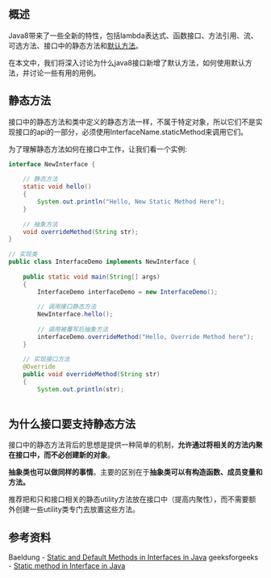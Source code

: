 [//title]:(java接口静态方法)
[//englishTitle]:(java-static-methods)
[//category]:(java)
[//tags]:(java)
[//createTime]:(20200223)
[//updateTime]:(20200223)

## 概述
Java8带来了一些全新的特性，包括lambda表达式、函数接口、方法引用、流、可选方法、接口中的静态方法和[默认方法](https://liushiming.cn/article/java-default-methods/)。

在本文中，我们将深入讨论为什么java8接口新增了默认方法，如何使用默认方法，并讨论一些有用的用例。

## 静态方法
接口中的静态方法和类中定义的静态方法一样，不属于特定对象，所以它们不是实现接口的api的一部分，必须使用InterfaceName.staticMethod来调用它们。

为了理解静态方法如何在接口中工作，让我们看一个实例:
``` java
interface NewInterface { 
  
    // 静态方法
    static void hello() 
    { 
        System.out.println("Hello, New Static Method Here"); 
    } 
  
    // 抽象方法 
    void overrideMethod(String str); 
} 
  
// 实现类
public class InterfaceDemo implements NewInterface { 
  
    public static void main(String[] args) 
    { 
        InterfaceDemo interfaceDemo = new InterfaceDemo(); 
  
        // 调用接口静态方法 
        NewInterface.hello(); 
  
        // 调用被覆写后抽象方法 
        interfaceDemo.overrideMethod("Hello, Override Method here"); 
    } 
  
    // 实现接口方法
    @Override
    public void overrideMethod(String str) 
    { 
        System.out.println(str); 
   
```

## 为什么接口要支持静态方法
接口中的静态方法背后的思想是提供一种简单的机制，**允许通过将相关的方法内聚在接口中，而不必创建新的对象**。  

**抽象类也可以做同样的事情**。主要的区别在于**抽象类可以有构造函数、成员变量和方法。**

推荐把和只和接口相关的静态utility方法放在接口中（提高内聚性），而不需要额外创建一些utility类专门去放置这些方法。

## 参考资料
Baeldung - [Static and Default Methods in Interfaces in Java](https://www.baeldung.com/java-static-default-methods)
geeksforgeeks - [Static method in Interface in Java](https://www.geeksforgeeks.org/static-method-in-interface-in-java/)